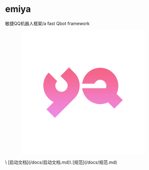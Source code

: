 # emiya
敏捷QQ机器人框架/a fast Qbot framework
<p align="center">
<img src="YA.png" width = "400"  alt="logo" align="middle" />
</p>\
[启动文档](/docs/启动文档.md)\
[规范](/docs/规范.md)
